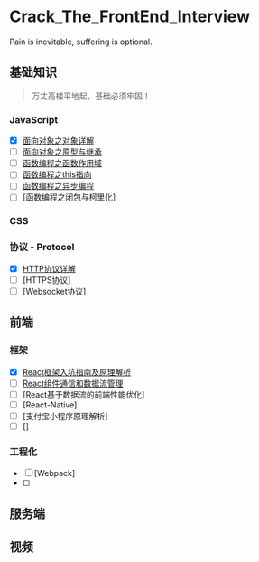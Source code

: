 # Crack_The_FrontEnd_Interview
Pain is inevitable, suffering is optional.

## 基础知识
> 万丈高楼平地起，基础必须牢固！

### JavaScript
* [x] [面向对象之对象详解](./Javascript/面向对象之对象详解.md)
* [ ] [面向对象之原型与继承](./Javascript/面向对象之原型与继承.md)
* [ ] [函数编程之函数作用域](./Javascript/函数编程之函数作用域.md)
* [ ] [函数编程之this指向](./Javascript/函数编程之this指向.md)
* [ ] [函数编程之异步编程](./Javascript/函数编程之异步编程.md)
* [ ] [函数编程之闭包与柯里化]

### CSS

### 协议 - Protocol
* [x] [HTTP协议详解](./Protocol/HTTP协议.md)
* [ ] [HTTPS协议]
* [ ] [Websocket协议]

## 前端

### 框架
* [x] [React框架入坑指南及原理解析](./React/React框架入坑指南.md)
* [ ] [React组件通信和数据流管理](./React/React组件间数据通信.md)
* [ ] [React基于数据流的前端性能优化]
* [ ] [React-Native]
* [ ] [支付宝小程序原理解析]
* [ ] []

### 工程化
* [ ] [Webpack]
* [ ] 

## 服务端

## 视频



